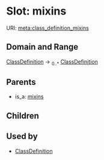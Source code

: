 # Slot: mixins




URI: [meta:class_definition_mixins](https://w3id.org/biolink/biolinkml/meta/class_definition_mixins)
## Domain and Range

[ClassDefinition](ClassDefinition.md) ->  <sub>0..*</sub> [ClassDefinition](ClassDefinition.md)
## Parents

 *  is_a: [mixins](mixins.md)
## Children

## Used by

 * [ClassDefinition](ClassDefinition.md)
